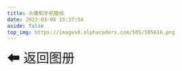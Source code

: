 ```yaml
---
title: 头像和手机壁纸
date: 2023-03-08 15:37:54
aside: false
top_img: https://images8.alphacoders.com/505/505616.png
---
```

  <style>
        #waterfall {
            width: 100%;
            min-height:400px;
            /* max-height:100%; */
            column-count: 5;
            column-gap: 20px;
            margin:0 auto;
        }
        .item {
            position: absolute;
            top: -9999px;
            opacity: 0;
            transition: opacity 5s ease;
            perspective: 1000px;
            cursor: pointer;
            transform: rotateY(0); /* 添加这行代码 */
        }
       
        .item.show {
            position: static;
            left: auto;
            opacity: 1;
        }
        .item img {
            width: 100%;
            height: auto;
            transition: transform 1s;
            transform-style: preserve-3d;
        }
        
        .item:hover img {
            transform: rotateY(180deg);

        }
       .back{
        height:80px;
        font-size:30px;
        cursor: pointer;
        padding:10px 0;
        margin-bottom: 10px;
         transition: 1s;
       }
        .back:hover{
        font-size:32px;
       }
        .pagination {
            margin-top: 20px;
            text-align: center;
        }
        .aColor{
             background-image: linear-gradient(to bottom,  #ffb3d1,#ff7ea6)!important;
            color: #ff6c9c !important;
            transform: translateY(2px) !important;
            box-shadow: none !important;
            }
        .aClick{
            margin:0 15px;
        }
        .pagination a  {
            display: inline-block;
            padding: 0px 12px;
            border-radius: 50%;
            color: #2d2e2f;
            outline: none;
            text-decoration: none;
            margin:0 8px;
            background-image: linear-gradient(to bottom, #ff6c9c, #ff4077);
            box-shadow: 0 2px 6px rgba(255, 64, 119, 0.5);
            color: #ff4077;
            font-size: 16px;
            font-weight: bold;
            text-align: center;
            text-decoration: none;
            transition: all 0.3s ease;
            cursor: pointer;
            }

            .pagination a:hover {
            color: #ff6c9c !important;
	        text-decoration: none !important;
            background-image: linear-gradient(to bottom, #ff4077, #ff6c9c);
            box-shadow: 0 4px 10px rgba(255, 64, 119, 0.5);
            }
         
        .loading {
        position: absolute;
        top: 0;
        left: 0;
        width: 100%;
        height: 100%;
        background-color: rgba(0, 0, 0, 0.8); /* 半透明黑色背景 */
        display: flex;
        justify-content: center;
        align-items: center;
        z-index: 2; /* 将 loading 置于图片和蒙层之上 */
        }

        .loading::before {
        content: "";
        display: block;
        width: 40px;
        height: 40px;
        border-radius: 50%;
        border: 4px solid #fff; /* 白色边框 */
        border-top-color: transparent; /* 透明边框 */
        animation: loading 1s ease-in-out infinite; /* 旋转动画 */

   
        }

        @keyframes loading {
        0% {
            transform: rotate(0);
        }
        100% {
            transform: rotate(360deg);
        }
        }

    </style>

<a class='back' onclick="back()">⬅ 返回图册</a> 
  <div id="waterfall"></div>
    <div class="pagination"></div>


 <script>


        var waterfall = document.getElementById('waterfall');
         var imgUrl = 'http://43.136.28.91:8899/imageFile/blog/';

    var images = [
            { url: imgUrl + 'avatar.jpg', alt: 'Image 1' },
            { url: imgUrl + '07753-2023021614112679faa40310b4813f72741f5a9521934bd5d3f132.jpg', alt: 'Image 2' },
            { url: imgUrl + '201608.jpg', alt: 'Image 2' },
            { url: imgUrl + '185460.jpg', alt: 'Image 3' },
            { url: imgUrl + '197924.jpg', alt: 'Image 4' },
            { url: imgUrl + '169312.jpg', alt: 'Image 6' },
            { url: imgUrl + '173273.jpg', alt: 'Image 7' },
            { url: imgUrl + '198378.jpg', alt: 'Image 8' },
            { url: imgUrl + '215137.jpg', alt: 'Image 9' },
            { url: imgUrl + '212134.jpg', alt: 'Image 10' },
            { url: imgUrl + '212136.jpg', alt: 'Image 10' },
            { url: imgUrl + '212132.jpg', alt: 'Image 10' },
            { url: imgUrl + '212131.jpg', alt: 'Image 10' },
            { url: imgUrl + '212138.jpg', alt: 'Image 10' },
            { url: imgUrl + '169310.jpg', alt: 'Image 10' },
            { url: imgUrl + '215131.jpg', alt: 'Image 10' },
            { url: imgUrl + '215133.jpg', alt: 'Image 10' },
            { url: imgUrl + '215134.jpg', alt: 'Image 10' },
            { url: imgUrl + '215135.jpg', alt: 'Image 10' },
            { url: imgUrl + '215157.jpg', alt: 'Image 10' },
            { url: imgUrl + '215136.jpg', alt: 'Image 10' },
            { url: imgUrl + '215170.jpg', alt: 'Image 10' },
            { url: imgUrl + '215422.jpg', alt: 'Image 10' },
             { url: imgUrl + '215423.jpg', alt: 'Image 10' },

            { url: 'https://s1.ax1x.com/2023/03/10/ppu9IFP.jpg', alt: 'Image 10' },
            // { url: imgUrl + '197924.jpg', alt: 'Image 10' },
            // { url: imgUrl + '197924.jpg', alt: 'Image 10' }
        ];
    function back(){
       history.back();
    }

    images.forEach((image, index) => {

            var group = document.createElement('div');
            group.classList.add('item');
            var loading = document.createElement('div');
            loading.classList.add('loading');

            waterfall.appendChild(group);


            var img = document.createElement('img');
            img.src = image.url;
            img.alt = image.alt;
            img.dataset.src = image.url;

            var lastChild = waterfall.lastChild;
            lastChild.appendChild(img);
            lastChild.appendChild(loading);

            
        });

        // 获取所有图片元素
        var items = document.querySelectorAll('.item');

        // 每页渲染的图片数量
        var pageSize = 20;

        // 计算总页数
        var pageCount = Math.ceil(items.length / pageSize);

        // 获取页码容器元素
        var pagination = document.querySelector('.pagination');

        // 生成页码
        for (let i = 1; i <= pageCount; i++) {
            var link = document.createElement('a');
            link.classList.add('aClick');
            link.textContent = i;
            link.dataset.page = i;
            pagination.appendChild(link);
        }

        // 默认显示第一页
        showPage(1);
              var aList = document.querySelectorAll('.aClick');
                 aList[0].classList.add('aColor');
        // 添加点击事件监听器
        pagination.addEventListener('click', e => {
            var aList = document.querySelectorAll('.aClick');
             aList.forEach(item => {
                item.classList.remove('aColor');
                });
            var link = e.target.closest('a');
            link.classList.add('aColor');
            if (link) {
                var page = parseInt(link.dataset.page);
                showPage(page);
            }
        });

        // 渲染指定页码的图片
        function showPage(page) {

            // 隐藏所有图片
            items.forEach(item => {
                item.classList.remove('show');
                item.style.opacity = 0;


            //图片懒加载
            var url = item.querySelector("img").dataset.src;;
            var imgEl = new Image();
            imgEl.src = url;
            imgEl.addEventListener("load", () => {
                item.classList.add("loaded");
                item.querySelector(".loading").style.display = "none"; /* 隐藏 loading 元素 */
            });
            });
            // 计算当前页显示的图片范围
            var startIndex = (page - 1) * pageSize;
            var endIndex = Math.min(startIndex + pageSize, items.length);
            // 显示对应页码的图片
            for (let i = startIndex; i < endIndex; i++) {
                items[i].style.display = 'inline-block';
                items[i].style.opacity = 1;
            }
            // 设置短暂延迟等待浏览器更新视图
            setTimeout(() => {
                // 将当前页码显示的图片元素显示出来
                for (let i = startIndex; i < endIndex; i++) {
                    items[i].classList.add('show');
                }
                // 将前一页码显示的图片元素隐藏起来
                for (let i = 0; i < startIndex; i++) {;
                    items[i].classList.remove('show');
                    items[i].style.opacity = 0;

                }
                for (let i = endIndex; i < items.length; i++) {
                    items[i].classList.remove('show');
                    items[i].style.opacity = 0;

                }
            }, 10);
        }


    </script>








